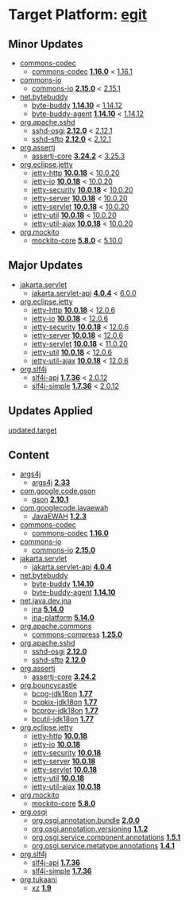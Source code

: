 # Target Platform: [egit](https://raw.githubusercontent.com/eclipse-egit/egit/master/org.eclipse.egit.target/egit-4.31.target)

## Minor Updates
 - [commons-codec](https://repo1.maven.org/maven2/commons-codec/)
    - [commons-codec](https://repo1.maven.org/maven2/commons-codec/commons-codec/) **[1.16.0](https://repo1.maven.org/maven2/commons-codec/commons-codec/1.16.0)** < [1.16.1](https://repo1.maven.org/maven2/commons-codec/commons-codec/1.16.1/)
 - [commons-io](https://repo1.maven.org/maven2/commons-io/)
    - [commons-io](https://repo1.maven.org/maven2/commons-io/commons-io/) **[2.15.0](https://repo1.maven.org/maven2/commons-io/commons-io/2.15.0)** < [2.15.1](https://repo1.maven.org/maven2/commons-io/commons-io/2.15.1/)
 - [net.bytebuddy](https://repo1.maven.org/maven2/net/bytebuddy/)
    - [byte-buddy](https://repo1.maven.org/maven2/net/bytebuddy/byte-buddy/) **[1.14.10](https://repo1.maven.org/maven2/net/bytebuddy/byte-buddy/1.14.10)** < [1.14.12](https://repo1.maven.org/maven2/net/bytebuddy/byte-buddy/1.14.12/)
    - [byte-buddy-agent](https://repo1.maven.org/maven2/net/bytebuddy/byte-buddy-agent/) **[1.14.10](https://repo1.maven.org/maven2/net/bytebuddy/byte-buddy-agent/1.14.10)** < [1.14.12](https://repo1.maven.org/maven2/net/bytebuddy/byte-buddy-agent/1.14.12/)
 - [org.apache.sshd](https://repo1.maven.org/maven2/org/apache/sshd/)
    - [sshd-osgi](https://repo1.maven.org/maven2/org/apache/sshd/sshd-osgi/) **[2.12.0](https://repo1.maven.org/maven2/org/apache/sshd/sshd-osgi/2.12.0)** < [2.12.1](https://repo1.maven.org/maven2/org/apache/sshd/sshd-osgi/2.12.1/)
    - [sshd-sftp](https://repo1.maven.org/maven2/org/apache/sshd/sshd-sftp/) **[2.12.0](https://repo1.maven.org/maven2/org/apache/sshd/sshd-sftp/2.12.0)** < [2.12.1](https://repo1.maven.org/maven2/org/apache/sshd/sshd-sftp/2.12.1/)
 - [org.assertj](https://repo1.maven.org/maven2/org/assertj/)
    - [assertj-core](https://repo1.maven.org/maven2/org/assertj/assertj-core/) **[3.24.2](https://repo1.maven.org/maven2/org/assertj/assertj-core/3.24.2)** < [3.25.3](https://repo1.maven.org/maven2/org/assertj/assertj-core/3.25.3/)
 - [org.eclipse.jetty](https://repo1.maven.org/maven2/org/eclipse/jetty/)
    - [jetty-http](https://repo1.maven.org/maven2/org/eclipse/jetty/jetty-http/) **[10.0.18](https://repo1.maven.org/maven2/org/eclipse/jetty/jetty-http/10.0.18)** < [10.0.20](https://repo1.maven.org/maven2/org/eclipse/jetty/jetty-http/10.0.20/)
    - [jetty-io](https://repo1.maven.org/maven2/org/eclipse/jetty/jetty-io/) **[10.0.18](https://repo1.maven.org/maven2/org/eclipse/jetty/jetty-io/10.0.18)** < [10.0.20](https://repo1.maven.org/maven2/org/eclipse/jetty/jetty-io/10.0.20/)
    - [jetty-security](https://repo1.maven.org/maven2/org/eclipse/jetty/jetty-security/) **[10.0.18](https://repo1.maven.org/maven2/org/eclipse/jetty/jetty-security/10.0.18)** < [10.0.20](https://repo1.maven.org/maven2/org/eclipse/jetty/jetty-security/10.0.20/)
    - [jetty-server](https://repo1.maven.org/maven2/org/eclipse/jetty/jetty-server/) **[10.0.18](https://repo1.maven.org/maven2/org/eclipse/jetty/jetty-server/10.0.18)** < [10.0.20](https://repo1.maven.org/maven2/org/eclipse/jetty/jetty-server/10.0.20/)
    - [jetty-servlet](https://repo1.maven.org/maven2/org/eclipse/jetty/jetty-servlet/) **[10.0.18](https://repo1.maven.org/maven2/org/eclipse/jetty/jetty-servlet/10.0.18)** < [10.0.20](https://repo1.maven.org/maven2/org/eclipse/jetty/jetty-servlet/10.0.20/)
    - [jetty-util](https://repo1.maven.org/maven2/org/eclipse/jetty/jetty-util/) **[10.0.18](https://repo1.maven.org/maven2/org/eclipse/jetty/jetty-util/10.0.18)** < [10.0.20](https://repo1.maven.org/maven2/org/eclipse/jetty/jetty-util/10.0.20/)
    - [jetty-util-ajax](https://repo1.maven.org/maven2/org/eclipse/jetty/jetty-util-ajax/) **[10.0.18](https://repo1.maven.org/maven2/org/eclipse/jetty/jetty-util-ajax/10.0.18)** < [10.0.20](https://repo1.maven.org/maven2/org/eclipse/jetty/jetty-util-ajax/10.0.20/)
 - [org.mockito](https://repo1.maven.org/maven2/org/mockito/)
    - [mockito-core](https://repo1.maven.org/maven2/org/mockito/mockito-core/) **[5.8.0](https://repo1.maven.org/maven2/org/mockito/mockito-core/5.8.0)** < [5.10.0](https://repo1.maven.org/maven2/org/mockito/mockito-core/5.10.0/)

## Major Updates
 - [jakarta.servlet](https://repo1.maven.org/maven2/jakarta/servlet/)
    - [jakarta.servlet-api](https://repo1.maven.org/maven2/jakarta/servlet/jakarta.servlet-api/) **[4.0.4](https://repo1.maven.org/maven2/jakarta/servlet/jakarta.servlet-api/4.0.4)** < [6.0.0](https://repo1.maven.org/maven2/jakarta/servlet/jakarta.servlet-api/6.0.0/)
 - [org.eclipse.jetty](https://repo1.maven.org/maven2/org/eclipse/jetty/)
    - [jetty-http](https://repo1.maven.org/maven2/org/eclipse/jetty/jetty-http/) **[10.0.18](https://repo1.maven.org/maven2/org/eclipse/jetty/jetty-http/10.0.18)** < [12.0.6](https://repo1.maven.org/maven2/org/eclipse/jetty/jetty-http/12.0.6/)
    - [jetty-io](https://repo1.maven.org/maven2/org/eclipse/jetty/jetty-io/) **[10.0.18](https://repo1.maven.org/maven2/org/eclipse/jetty/jetty-io/10.0.18)** < [12.0.6](https://repo1.maven.org/maven2/org/eclipse/jetty/jetty-io/12.0.6/)
    - [jetty-security](https://repo1.maven.org/maven2/org/eclipse/jetty/jetty-security/) **[10.0.18](https://repo1.maven.org/maven2/org/eclipse/jetty/jetty-security/10.0.18)** < [12.0.6](https://repo1.maven.org/maven2/org/eclipse/jetty/jetty-security/12.0.6/)
    - [jetty-server](https://repo1.maven.org/maven2/org/eclipse/jetty/jetty-server/) **[10.0.18](https://repo1.maven.org/maven2/org/eclipse/jetty/jetty-server/10.0.18)** < [12.0.6](https://repo1.maven.org/maven2/org/eclipse/jetty/jetty-server/12.0.6/)
    - [jetty-servlet](https://repo1.maven.org/maven2/org/eclipse/jetty/jetty-servlet/) **[10.0.18](https://repo1.maven.org/maven2/org/eclipse/jetty/jetty-servlet/10.0.18)** < [11.0.20](https://repo1.maven.org/maven2/org/eclipse/jetty/jetty-servlet/11.0.20/)
    - [jetty-util](https://repo1.maven.org/maven2/org/eclipse/jetty/jetty-util/) **[10.0.18](https://repo1.maven.org/maven2/org/eclipse/jetty/jetty-util/10.0.18)** < [12.0.6](https://repo1.maven.org/maven2/org/eclipse/jetty/jetty-util/12.0.6/)
    - [jetty-util-ajax](https://repo1.maven.org/maven2/org/eclipse/jetty/jetty-util-ajax/) **[10.0.18](https://repo1.maven.org/maven2/org/eclipse/jetty/jetty-util-ajax/10.0.18)** < [12.0.6](https://repo1.maven.org/maven2/org/eclipse/jetty/jetty-util-ajax/12.0.6/)
 - [org.slf4j](https://repo1.maven.org/maven2/org/slf4j/)
    - [slf4j-api](https://repo1.maven.org/maven2/org/slf4j/slf4j-api/) **[1.7.36](https://repo1.maven.org/maven2/org/slf4j/slf4j-api/1.7.36)** < [2.0.12](https://repo1.maven.org/maven2/org/slf4j/slf4j-api/2.0.12/)
    - [slf4j-simple](https://repo1.maven.org/maven2/org/slf4j/slf4j-simple/) **[1.7.36](https://repo1.maven.org/maven2/org/slf4j/slf4j-simple/1.7.36)** < [2.0.12](https://repo1.maven.org/maven2/org/slf4j/slf4j-simple/2.0.12/)

## Updates Applied
[updated.target](updated.target)

## Content
 - [args4j](https://repo1.maven.org/maven2/args4j/)
    - [args4j](https://repo1.maven.org/maven2/args4j/args4j/) **[2.33](https://repo1.maven.org/maven2/args4j/args4j/2.33)**
 - [com.google.code.gson](https://repo1.maven.org/maven2/com/google/code/gson/)
    - [gson](https://repo1.maven.org/maven2/com/google/code/gson/gson/) **[2.10.1](https://repo1.maven.org/maven2/com/google/code/gson/gson/2.10.1)**
 - [com.googlecode.javaewah](https://repo1.maven.org/maven2/com/googlecode/javaewah/)
    - [JavaEWAH](https://repo1.maven.org/maven2/com/googlecode/javaewah/JavaEWAH/) **[1.2.3](https://repo1.maven.org/maven2/com/googlecode/javaewah/JavaEWAH/1.2.3)**
 - [commons-codec](https://repo1.maven.org/maven2/commons-codec/)
    - [commons-codec](https://repo1.maven.org/maven2/commons-codec/commons-codec/) **[1.16.0](https://repo1.maven.org/maven2/commons-codec/commons-codec/1.16.0)**
 - [commons-io](https://repo1.maven.org/maven2/commons-io/)
    - [commons-io](https://repo1.maven.org/maven2/commons-io/commons-io/) **[2.15.0](https://repo1.maven.org/maven2/commons-io/commons-io/2.15.0)**
 - [jakarta.servlet](https://repo1.maven.org/maven2/jakarta/servlet/)
    - [jakarta.servlet-api](https://repo1.maven.org/maven2/jakarta/servlet/jakarta.servlet-api/) **[4.0.4](https://repo1.maven.org/maven2/jakarta/servlet/jakarta.servlet-api/4.0.4)**
 - [net.bytebuddy](https://repo1.maven.org/maven2/net/bytebuddy/)
    - [byte-buddy](https://repo1.maven.org/maven2/net/bytebuddy/byte-buddy/) **[1.14.10](https://repo1.maven.org/maven2/net/bytebuddy/byte-buddy/1.14.10)**
    - [byte-buddy-agent](https://repo1.maven.org/maven2/net/bytebuddy/byte-buddy-agent/) **[1.14.10](https://repo1.maven.org/maven2/net/bytebuddy/byte-buddy-agent/1.14.10)**
 - [net.java.dev.jna](https://repo1.maven.org/maven2/net/java/dev/jna/)
    - [jna](https://repo1.maven.org/maven2/net/java/dev/jna/jna/) **[5.14.0](https://repo1.maven.org/maven2/net/java/dev/jna/jna/5.14.0)**
    - [jna-platform](https://repo1.maven.org/maven2/net/java/dev/jna/jna-platform/) **[5.14.0](https://repo1.maven.org/maven2/net/java/dev/jna/jna-platform/5.14.0)**
 - [org.apache.commons](https://repo1.maven.org/maven2/org/apache/commons/)
    - [commons-compress](https://repo1.maven.org/maven2/org/apache/commons/commons-compress/) **[1.25.0](https://repo1.maven.org/maven2/org/apache/commons/commons-compress/1.25.0)**
 - [org.apache.sshd](https://repo1.maven.org/maven2/org/apache/sshd/)
    - [sshd-osgi](https://repo1.maven.org/maven2/org/apache/sshd/sshd-osgi/) **[2.12.0](https://repo1.maven.org/maven2/org/apache/sshd/sshd-osgi/2.12.0)**
    - [sshd-sftp](https://repo1.maven.org/maven2/org/apache/sshd/sshd-sftp/) **[2.12.0](https://repo1.maven.org/maven2/org/apache/sshd/sshd-sftp/2.12.0)**
 - [org.assertj](https://repo1.maven.org/maven2/org/assertj/)
    - [assertj-core](https://repo1.maven.org/maven2/org/assertj/assertj-core/) **[3.24.2](https://repo1.maven.org/maven2/org/assertj/assertj-core/3.24.2)**
 - [org.bouncycastle](https://repo1.maven.org/maven2/org/bouncycastle/)
    - [bcpg-jdk18on](https://repo1.maven.org/maven2/org/bouncycastle/bcpg-jdk18on/) **[1.77](https://repo1.maven.org/maven2/org/bouncycastle/bcpg-jdk18on/1.77)**
    - [bcpkix-jdk18on](https://repo1.maven.org/maven2/org/bouncycastle/bcpkix-jdk18on/) **[1.77](https://repo1.maven.org/maven2/org/bouncycastle/bcpkix-jdk18on/1.77)**
    - [bcprov-jdk18on](https://repo1.maven.org/maven2/org/bouncycastle/bcprov-jdk18on/) **[1.77](https://repo1.maven.org/maven2/org/bouncycastle/bcprov-jdk18on/1.77)**
    - [bcutil-jdk18on](https://repo1.maven.org/maven2/org/bouncycastle/bcutil-jdk18on/) **[1.77](https://repo1.maven.org/maven2/org/bouncycastle/bcutil-jdk18on/1.77)**
 - [org.eclipse.jetty](https://repo1.maven.org/maven2/org/eclipse/jetty/)
    - [jetty-http](https://repo1.maven.org/maven2/org/eclipse/jetty/jetty-http/) **[10.0.18](https://repo1.maven.org/maven2/org/eclipse/jetty/jetty-http/10.0.18)**
    - [jetty-io](https://repo1.maven.org/maven2/org/eclipse/jetty/jetty-io/) **[10.0.18](https://repo1.maven.org/maven2/org/eclipse/jetty/jetty-io/10.0.18)**
    - [jetty-security](https://repo1.maven.org/maven2/org/eclipse/jetty/jetty-security/) **[10.0.18](https://repo1.maven.org/maven2/org/eclipse/jetty/jetty-security/10.0.18)**
    - [jetty-server](https://repo1.maven.org/maven2/org/eclipse/jetty/jetty-server/) **[10.0.18](https://repo1.maven.org/maven2/org/eclipse/jetty/jetty-server/10.0.18)**
    - [jetty-servlet](https://repo1.maven.org/maven2/org/eclipse/jetty/jetty-servlet/) **[10.0.18](https://repo1.maven.org/maven2/org/eclipse/jetty/jetty-servlet/10.0.18)**
    - [jetty-util](https://repo1.maven.org/maven2/org/eclipse/jetty/jetty-util/) **[10.0.18](https://repo1.maven.org/maven2/org/eclipse/jetty/jetty-util/10.0.18)**
    - [jetty-util-ajax](https://repo1.maven.org/maven2/org/eclipse/jetty/jetty-util-ajax/) **[10.0.18](https://repo1.maven.org/maven2/org/eclipse/jetty/jetty-util-ajax/10.0.18)**
 - [org.mockito](https://repo1.maven.org/maven2/org/mockito/)
    - [mockito-core](https://repo1.maven.org/maven2/org/mockito/mockito-core/) **[5.8.0](https://repo1.maven.org/maven2/org/mockito/mockito-core/5.8.0)**
 - [org.osgi](https://repo1.maven.org/maven2/org/osgi/)
    - [org.osgi.annotation.bundle](https://repo1.maven.org/maven2/org/osgi/org.osgi.annotation.bundle/) **[2.0.0](https://repo1.maven.org/maven2/org/osgi/org.osgi.annotation.bundle/2.0.0)**
    - [org.osgi.annotation.versioning](https://repo1.maven.org/maven2/org/osgi/org.osgi.annotation.versioning/) **[1.1.2](https://repo1.maven.org/maven2/org/osgi/org.osgi.annotation.versioning/1.1.2)**
    - [org.osgi.service.component.annotations](https://repo1.maven.org/maven2/org/osgi/org.osgi.service.component.annotations/) **[1.5.1](https://repo1.maven.org/maven2/org/osgi/org.osgi.service.component.annotations/1.5.1)**
    - [org.osgi.service.metatype.annotations](https://repo1.maven.org/maven2/org/osgi/org.osgi.service.metatype.annotations/) **[1.4.1](https://repo1.maven.org/maven2/org/osgi/org.osgi.service.metatype.annotations/1.4.1)**
 - [org.slf4j](https://repo1.maven.org/maven2/org/slf4j/)
    - [slf4j-api](https://repo1.maven.org/maven2/org/slf4j/slf4j-api/) **[1.7.36](https://repo1.maven.org/maven2/org/slf4j/slf4j-api/1.7.36)**
    - [slf4j-simple](https://repo1.maven.org/maven2/org/slf4j/slf4j-simple/) **[1.7.36](https://repo1.maven.org/maven2/org/slf4j/slf4j-simple/1.7.36)**
 - [org.tukaani](https://repo1.maven.org/maven2/org/tukaani/)
    - [xz](https://repo1.maven.org/maven2/org/tukaani/xz/) **[1.9](https://repo1.maven.org/maven2/org/tukaani/xz/1.9)**
